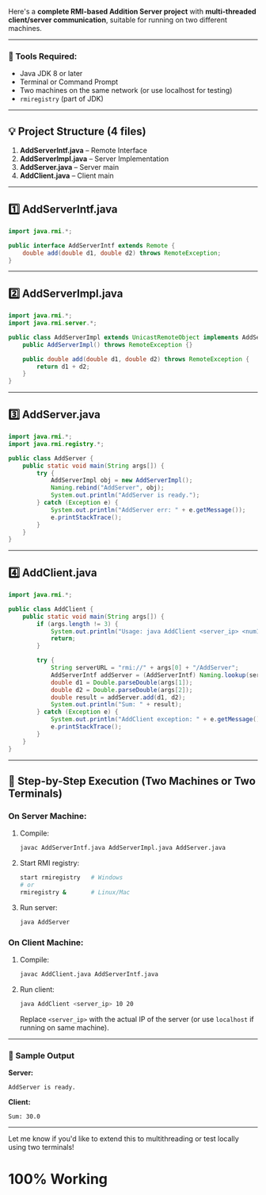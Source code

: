 Here's a **complete RMI-based Addition Server project** with **multi-threaded client/server communication**, suitable for running on two different machines.

---

### 🔧 Tools Required:
- Java JDK 8 or later
- Terminal or Command Prompt
- Two machines on the same network (or use localhost for testing)
- `rmiregistry` (part of JDK)

---

## 💡 Project Structure (4 files)

1. **AddServerIntf.java** – Remote Interface
2. **AddServerImpl.java** – Server Implementation
3. **AddServer.java** – Server main
4. **AddClient.java** – Client main

---

## 1️⃣ AddServerIntf.java

```java
import java.rmi.*;

public interface AddServerIntf extends Remote {
    double add(double d1, double d2) throws RemoteException;
}
```

---

## 2️⃣ AddServerImpl.java

```java
import java.rmi.*;
import java.rmi.server.*;

public class AddServerImpl extends UnicastRemoteObject implements AddServerIntf {
    public AddServerImpl() throws RemoteException {}

    public double add(double d1, double d2) throws RemoteException {
        return d1 + d2;
    }
}
```

---

## 3️⃣ AddServer.java

```java
import java.rmi.*;
import java.rmi.registry.*;

public class AddServer {
    public static void main(String args[]) {
        try {
            AddServerImpl obj = new AddServerImpl();
            Naming.rebind("AddServer", obj);
            System.out.println("AddServer is ready.");
        } catch (Exception e) {
            System.out.println("AddServer err: " + e.getMessage());
            e.printStackTrace();
        }
    }
}
```

---

## 4️⃣ AddClient.java

```java
import java.rmi.*;

public class AddClient {
    public static void main(String args[]) {
        if (args.length != 3) {
            System.out.println("Usage: java AddClient <server_ip> <num1> <num2>");
            return;
        }

        try {
            String serverURL = "rmi://" + args[0] + "/AddServer";
            AddServerIntf addServer = (AddServerIntf) Naming.lookup(serverURL);
            double d1 = Double.parseDouble(args[1]);
            double d2 = Double.parseDouble(args[2]);
            double result = addServer.add(d1, d2);
            System.out.println("Sum: " + result);
        } catch (Exception e) {
            System.out.println("AddClient exception: " + e.getMessage());
            e.printStackTrace();
        }
    }
}
```

---

## 🚀 Step-by-Step Execution (Two Machines or Two Terminals)

### On **Server Machine**:
1. Compile:
   ```bash
   javac AddServerIntf.java AddServerImpl.java AddServer.java
   ```

2. Start RMI registry:
   ```bash
   start rmiregistry   # Windows
   # or
   rmiregistry &       # Linux/Mac
   ```

3. Run server:
   ```bash
   java AddServer
   ```

### On **Client Machine**:
1. Compile:
   ```bash
   javac AddClient.java AddServerIntf.java
   ```

2. Run client:
   ```bash
   java AddClient <server_ip> 10 20
   ```

   Replace `<server_ip>` with the actual IP of the server (or use `localhost` if running on same machine).

---

### 🧪 Sample Output

**Server:**
```
AddServer is ready.
```

**Client:**
```
Sum: 30.0
```

---

Let me know if you'd like to extend this to multithreading or test locally using two terminals!

# 100% Working